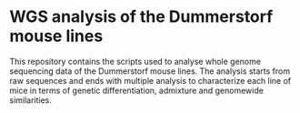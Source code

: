 # WGS analysis of the Dummerstorf mouse lines

This repository contains the scripts used to analyse whole genome sequencing data of the Dummerstorf mouse lines. The analysis starts from raw sequences and ends with multiple analysis to characterize each line of mice in terms of genetic differentiation, admixture and genomewide similarities.


